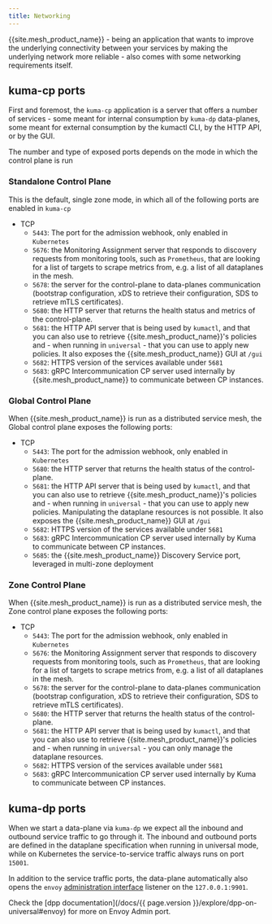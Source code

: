 ```yaml
---
title: Networking
---
```


{{site.mesh_product_name}} - being an application that wants to improve the underlying connectivity between your services by making the underlying network more reliable - also comes with some networking requirements itself.

## kuma-cp ports

First and foremost, the `kuma-cp` application is a server that offers a number of services - some meant for internal consumption by `kuma-dp` data-planes, some meant for external consumption by the kumactl CLI, by the HTTP API, or by the GUI.

The number and type of exposed ports depends on the mode in which the control plane is run

### Standalone Control Plane

This is the default, single zone mode, in which all of the following ports are enabled in `kuma-cp`

* TCP
    * `5443`: The port for the admission webhook, only enabled in `Kubernetes`
    * `5676`: the Monitoring Assignment server that responds to discovery requests from monitoring tools, such as `Prometheus`, that are looking for a list of targets to scrape metrics from, e.g. a list of all dataplanes in the mesh.
    * `5678`: the server for the control-plane to data-planes communication (bootstrap configuration, xDS to retrieve their configuration, SDS to retrieve mTLS certificates).
    * `5680`: the HTTP server that returns the health status and metrics of the control-plane.
    * `5681`: the HTTP API server that is being used by `kumactl`, and that you can also use to retrieve {{site.mesh_product_name}}'s policies and - when running in `universal` - that you can use to apply new policies. It also exposes the {{site.mesh_product_name}} GUI at `/gui`
    * `5682`: HTTPS version of the services available under `5681`
    * `5683`: gRPC Intercommunication CP server used internally by {{site.mesh_product_name}} to communicate between CP instances.

### Global Control Plane


When {{site.mesh_product_name}} is run as a distributed service mesh, the Global control plane exposes the following ports:

* TCP
    * `5443`: The port for the admission webhook, only enabled in `Kubernetes`
    * `5680`: the HTTP server that returns the health status of the control-plane.
    * `5681`: the HTTP API server that is being used by `kumactl`, and that you can also use to retrieve {{site.mesh_product_name}}'s policies and - when running in `universal` - that you can use to apply new policies. Manipulating the dataplane resources is not possible. It also exposes the {{site.mesh_product_name}} GUI at `/gui`
    * `5682`: HTTPS version of the services available under `5681`
    * `5683`: gRPC Intercommunication CP server used internally by Kuma to communicate between CP instances.
    * `5685`: the {{site.mesh_product_name}} Discovery Service port, leveraged in multi-zone deployment

### Zone Control Plane

When {{site.mesh_product_name}} is run as a distributed service mesh, the Zone control plane exposes the following ports:

* TCP
    * `5443`: The port for the admission webhook, only enabled in `Kubernetes`
    * `5676`: the Monitoring Assignment server that responds to discovery requests from monitoring tools, such as `Prometheus`, that are looking for a list of targets to scrape metrics from, e.g. a list of all dataplanes in the mesh.
    * `5678`: the server for the control-plane to data-planes communication (bootstrap configuration, xDS to retrieve their configuration, SDS to retrieve mTLS certificates).
    * `5680`: the HTTP server that returns the health status of the control-plane.
    * `5681`: the HTTP API server that is being used by `kumactl`, and that you can also use to retrieve {{site.mesh_product_name}}'s policies and - when running in `universal` - you can only manage the dataplane resources.
    * `5682`: HTTPS version of the services available under `5681`
    * `5683`: gRPC Intercommunication CP server used internally by Kuma to communicate between CP instances.

## kuma-dp ports

When we start a data-plane via `kuma-dp` we expect all the inbound and outbound service traffic to go through it. The inbound and outbound ports are defined in the dataplane specification when running in universal mode, while on Kubernetes the service-to-service traffic always runs on port `15001`.

In addition to the service traffic ports, the data-plane automatically also opens the `envoy` [administration interface](https://www.envoyproxy.io/docs/envoy/latest/operations/admin) listener on the `127.0.0.1:9901`.

Check the [dpp documentation](/docs/{{ page.version }}/explore/dpp-on-universal#envoy) for more on Envoy Admin port.
